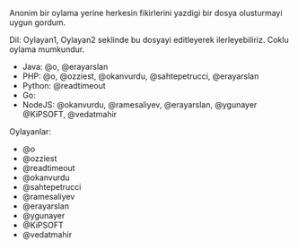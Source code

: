 Anonim bir oylama yerine herkesin fikirlerini yazdigi bir dosya olusturmayi uygun gordum.

Dil: Oylayan1, Oylayan2 seklinde bu dosyayi editleyerek ilerleyebiliriz. Coklu oylama mumkundur.

* Java: @o, @erayarslan
* PHP: @o, @ozziest, @okanvurdu, @sahtepetrucci, @erayarslan
* Python: @readtimeout
* Go:
* NodeJS: @okanvurdu, @ramesaliyev, @erayarslan, @ygunayer @KiPSOFT, @vedatmahir

Oylayanlar:

* @o
* @ozziest
* @readtimeout
* @okanvurdu
* @sahtepetrucci
* @ramesaliyev
* @erayarslan
* @ygunayer
* @KiPSOFT
* @vedatmahir
